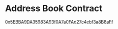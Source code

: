 # Address Book Contract

[0x5EBBA9DA35983A93f0A7a0FAd27c4ebf3a8B8aFf](https://sepolia.arbiscan.io/address/0x5EBBA9DA35983A93f0A7a0FAd27c4ebf3a8B8aFf)
